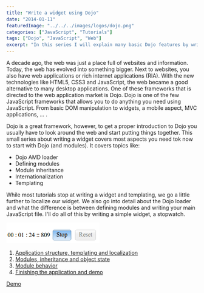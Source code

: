 ```yaml
---
title: "Write a widget using Dojo"
date: "2014-01-11"
featuredImage: "../../../images/logos/dojo.png"
categories: ["JavaScript", "Tutorials"]
tags: ["Dojo", "JavaScript", "Web"]
excerpt: "In this series I will explain many basic Dojo features by writing a widget from scratch. Topics handled are internationalization, inheritance, AMD and more."
---
```


A decade ago, the web was just a place full of websites and information. Today, the web has evolved into something bigger. Next to websites, you also have web applications or rich internet applications (RIA). With the new technologies like HTML5, CSS3 and JavaScript, the web became a good alternative to many desktop applications. One of these frameworks that is directed to the web application market is Dojo. Dojo is one of the few JavaScript frameworks that allows you to do anything you need using JavaScript. From basic DOM manipulation to widgets, a mobile aspect, MVC applications, ... .

Dojo is a great framework, however, to get a proper introduction to Dojo you usually have to look around the web and start putting things together. This small series about writing a widget covers most aspects you need tok now to start with Dojo (and modules). It covers topics like:

- Dojo AMD loader
- Defining modules
- Module inheritance
- Internationalization
- Templating

While most tutorials stop at writing a widget and templating, we go a little further to localize our widget. We also go into detail about the Dojo loader and what the difference is between defining modules and writing your main JavaScript file. I'll do all of this by writing a simple widget, a stopwatch.

![stop](content/posts/2014/2014-01-11-dojo-widget/images/stop.png)

1. [Application structure, templating and localization](/dojo-widget-resources/)
2. [Modules, inheritance and object state](/dojo-widget-inheritance/)
3. [Module behavior](/dojo-widget-behavior/)
4. [Finishing the application and demo](/dojo-widget-demo/)

[Demo](http://g00glen00b.github.io/dojo-stopwatch/)
